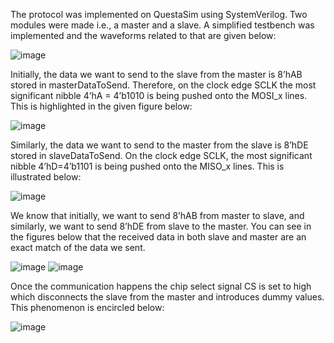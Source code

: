 
The protocol was implemented on QuestaSim using SystemVerilog. Two modules were made i.e., a master and a slave. A simplified testbench was implemented and the waveforms related to that are given below:

![image](https://user-images.githubusercontent.com/61377755/170163040-93bbb1b6-dbf2-4814-ae74-8d1fee096b06.png)

Initially, the data we want to send to the slave from the master is 8’hAB stored in masterDataToSend. Therefore, on the clock edge SCLK the most significant nibble 4’hA = 4’b1010 is being pushed onto the MOSI_x lines. This is highlighted in the given figure below:

![image](https://user-images.githubusercontent.com/61377755/170163123-8cf1da7c-0d22-4700-8316-c00723eeb41a.png)

Similarly, the data we want to send to the master from the slave is 8’hDE stored in slaveDataToSend. On the clock edge SCLK, the most significant nibble 4’hD=4’b1101 is being pushed onto the MISO_x lines. This is illustrated below:

![image](https://user-images.githubusercontent.com/61377755/170163172-2b6c8d2a-798f-4003-88e2-40af750ee7a5.png)

We know that initially, we want to send 8’hAB from master to slave, and similarly, we want to send 8’hDE from slave to the master. You can see in the figures below that the received data in both slave and master are an exact match of the data we sent.

![image](https://user-images.githubusercontent.com/61377755/170163202-563e37ad-f65a-48dc-9d45-844fbab671f7.png)
![image](https://user-images.githubusercontent.com/61377755/170163215-44a687d1-abdf-4796-9361-913508ba2c85.png)

Once the communication happens the chip select signal CS is set to high which disconnects the slave from the master and introduces dummy values. This phenomenon is encircled below: 

![image](https://user-images.githubusercontent.com/61377755/170163251-daccc1cf-c1a1-4db9-b373-2bf3569da960.png)
